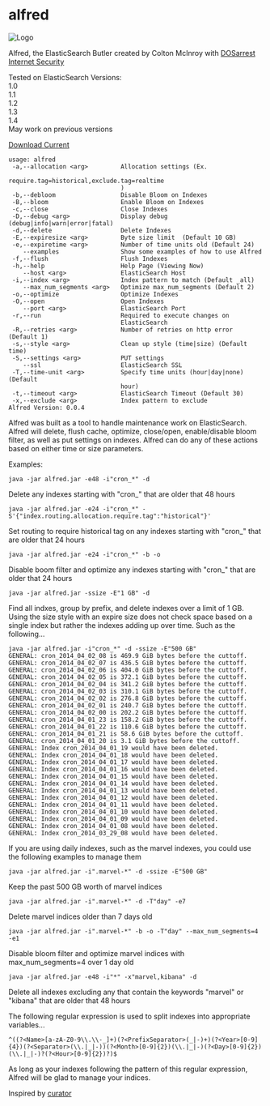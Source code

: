 alfred
======

![Logo](http://www.dosarrest.com/wp-content/uploads/2013/11/logo.gif.png?b99cf4 "Logo")

Alfred, the ElasticSearch Butler created by Colton McInroy with [DOSarrest Internet Security](http://www.dosarrest.com/)

Tested on ElasticSearch Versions:  
1.0  
1.1  
1.2  
1.3  
1.4  
May work on previous versions  

[Download Current](https://github.com/DOSarrest-Internet-Security/alfred/raw/master/builds/alfred-0.0.4-SNAPSHOT-jar-with-dependencies.jar)

```
usage: alfred
 -a,--allocation <arg>         Allocation settings (Ex.
                               require.tag=historical,exclude.tag=realtime
                               )
 -b,--debloom                  Disable Bloom on Indexes
 -B,--bloom                    Enable Bloom on Indexes
 -c,--close                    Close Indexes
 -D,--debug <arg>              Display debug (debug|info|warn|error|fatal)
 -d,--delete                   Delete Indexes
 -E,--expiresize <arg>         Byte size limit  (Default 10 GB)
 -e,--expiretime <arg>         Number of time units old (Default 24)
    --examples                 Show some examples of how to use Alfred
 -f,--flush                    Flush Indexes
 -h,--help                     Help Page (Viewing Now)
    --host <arg>               ElasticSearch Host
 -i,--index <arg>              Index pattern to match (Default _all)
    --max_num_segments <arg>   Optimize max_num_segments (Default 2)
 -o,--optimize                 Optimize Indexes
 -O,--open                     Open Indexes
    --port <arg>               ElasticSearch Port
 -r,--run                      Required to execute changes on
                               ElasticSearch
 -R,--retries <arg>            Number of retries on http error (Default 1)
 -s,--style <arg>              Clean up style (time|size) (Default time)
 -S,--settings <arg>           PUT settings
    --ssl                      ElasticSearch SSL
 -T,--time-unit <arg>          Specify time units (hour|day|none) (Default
                               hour)
 -t,--timeout <arg>            ElasticSearch Timeout (Default 30)
 -x,--exclude <arg>            Index pattern to exclude
Alfred Version: 0.0.4
```

Alfred was built as a tool to handle maintenance work on ElasticSearch.
Alfred will delete, flush cache, optimize, close/open, enable/disable bloom filter, as well as put settings on indexes.
Alfred can do any of these actions based on either time or size parameters.

Examples:
```
java -jar alfred.jar -e48 -i"cron_*" -d
```
Delete any indexes starting with "cron_" that are older that 48 hours
```
java -jar alfred.jar -e24 -i"cron_*" -S'{"index.routing.allocation.require.tag":"historical"}'
```
Set routing to require historical tag on any indexes starting with "cron_" that are older that 24 hours
```
java -jar alfred.jar -e24 -i"cron_*" -b -o
```
Disable boom filter and optimize any indexes starting with "cron_" that are older that 24 hours
```
java -jar alfred.jar -ssize -E"1 GB" -d
```
Find all indxes, group by prefix, and delete indexes over a limit of 1 GB. Using the size style with an expire size does not check space based on a single index but rather the indexes adding up over time. Such as the following...
```
java -jar alfred.jar -i"cron_*" -d -ssize -E"500 GB"
GENERAL: cron_2014_04_02_08 is 469.9 GiB bytes before the cuttoff.
GENERAL: cron_2014_04_02_07 is 436.5 GiB bytes before the cuttoff.
GENERAL: cron_2014_04_02_06 is 404.0 GiB bytes before the cuttoff.
GENERAL: cron_2014_04_02_05 is 372.1 GiB bytes before the cuttoff.
GENERAL: cron_2014_04_02_04 is 341.2 GiB bytes before the cuttoff.
GENERAL: cron_2014_04_02_03 is 310.1 GiB bytes before the cuttoff.
GENERAL: cron_2014_04_02_02 is 276.8 GiB bytes before the cuttoff.
GENERAL: cron_2014_04_02_01 is 240.7 GiB bytes before the cuttoff.
GENERAL: cron_2014_04_02_00 is 202.2 GiB bytes before the cuttoff.
GENERAL: cron_2014_04_01_23 is 158.2 GiB bytes before the cuttoff.
GENERAL: cron_2014_04_01_22 is 110.6 GiB bytes before the cuttoff.
GENERAL: cron_2014_04_01_21 is 58.6 GiB bytes before the cuttoff.
GENERAL: cron_2014_04_01_20 is 3.1 GiB bytes before the cuttoff.
GENERAL: Index cron_2014_04_01_19 would have been deleted.
GENERAL: Index cron_2014_04_01_18 would have been deleted.
GENERAL: Index cron_2014_04_01_17 would have been deleted.
GENERAL: Index cron_2014_04_01_16 would have been deleted.
GENERAL: Index cron_2014_04_01_15 would have been deleted.
GENERAL: Index cron_2014_04_01_14 would have been deleted.
GENERAL: Index cron_2014_04_01_13 would have been deleted.
GENERAL: Index cron_2014_04_01_12 would have been deleted.
GENERAL: Index cron_2014_04_01_11 would have been deleted.
GENERAL: Index cron_2014_04_01_10 would have been deleted.
GENERAL: Index cron_2014_04_01_09 would have been deleted.
GENERAL: Index cron_2014_04_01_08 would have been deleted.
GENERAL: Index cron_2014_03_29_08 would have been deleted.
```

If you are using daily indexes, such as the marvel indexes, you could use the following examples to manage them
```
java -jar alfred.jar -i".marvel-*" -d -ssize -E"500 GB"
```
Keep the past 500 GB worth of marvel indices
```
java -jar alfred.jar -i".marvel-*" -d -T"day" -e7
```
Delete marvel indices older than 7 days old
```
java -jar alfred.jar -i".marvel-*" -b -o -T"day" --max_num_segments=4 -e1
```
Disable bloom filter and optimize marvel indices with max_num_segments=4 over 1 day old
```
java -jar alfred.jar -e48 -i"*" -x"marvel,kibana" -d
```
Delete all indexes excluding any that contain the keywords "marvel" or "kibana" that are older that 48 hours



The following regular expression is used to split indexes into appropriate variables...
```
^((?<Name>[a-zA-Z0-9\\.\\-_]+)(?<PrefixSeparator>(_|-)+)(?<Year>[0-9]{4})(?<Separator>(\\.|_|-))(?<Month>[0-9]{2})(\\.|_|-)(?<Day>[0-9]{2})(\\.|_|-)?(?<Hour>[0-9]{2})?)$
```
As long as your indexes following the pattern of this regular expression, Alfred will be glad to manage your indices.


Inspired by [curator](https://github.com/elasticsearch/curator)
